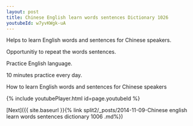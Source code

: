 ```yaml
---
layout: post
title: Chinese English learn words sentences Dictionary 1026 
youtubeId: w7yvKWgk-uA
---
```

 
 
Helps to learn English words and sentences for Chinese speakers.

Opportunitiy to repeat the words sentences. 

Practice English language. 
 
10 minutes practice every day. 
 
How to learn English words and sentences for Chinese speakers 
 
{% include youtubePlayer.html id=page.youtubeId %}
 
 
[Next]({{ site.baseurl }}{% link  split2/_posts/2014-11-09-Chinese english learn words sentences dictionary 1006 .md%})
 
